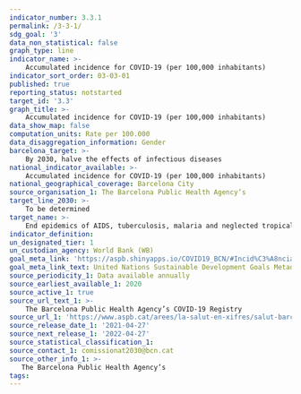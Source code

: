 ```yaml
---
indicator_number: 3.3.1
permalink: /3-3-1/
sdg_goal: '3'
data_non_statistical: false
graph_type: line
indicator_name: >-
    Accumulated incidence for COVID-19 (per 100,000 inhabitants)
indicator_sort_order: 03-03-01
published: true
reporting_status: notstarted
target_id: '3.3'
graph_title: >-
    Accumulated incidence for COVID-19 (per 100,000 inhabitants)
data_show_map: false
computation_units: Rate per 100.000
data_disaggregation_information: Gender
barcelona_target: >-
    By 2030, halve the effects of infectious diseases
national_indicator_available: >-
    Accumulated incidence for COVID-19 (per 100,000 inhabitants)
national_geographical_coverage: Barcelona City 
source_organisation_1: The Barcelona Public Health Agency’s  
target_line_2030: >-
    To be determined
target_name: >-
    End epidemics of AIDS, tuberculosis, malaria and neglected tropical diseases, as well as combating hepatitis, water-borne diseases and other communicable diseases
indicator_definition:
un_designated_tier: 1
un_custodian_agency: World Bank (WB)
goal_meta_link: 'https://aspb.shinyapps.io/COVID19_BCN/#Incid%C3%A8ncia_acumulada'
goal_meta_link_text: United Nations Sustainable Development Goals Metadata (pdf 894kB)
source_periodicity_1: Data available annually
source_earliest_available_1: 2020
source_active_1: true
source_url_text_1: >-
    The Barcelona Public Health Agency’s COVID-19 Registry
source_url_1: 'https://www.aspb.cat/arees/la-salut-en-xifres/salut-barcelona/'
source_release_date_1: '2021-04-27'
source_next_release_1: '2022-04-27'
source_statistical_classification_1: 
source_contact_1: comissionat2030@bcn.cat
source_other_info_1: >-
   The Barcelona Public Health Agency’s 
tags:
---
```

